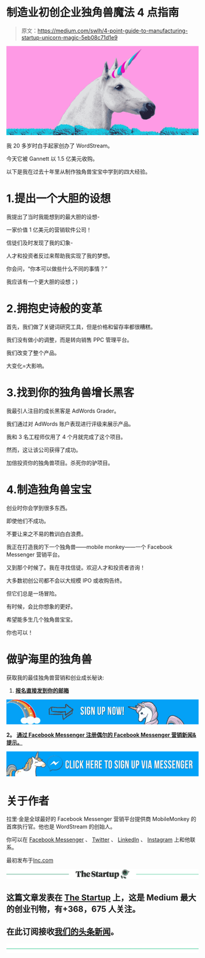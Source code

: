 # 制造业初创企业独角兽魔法 4 点指南

> 原文：<https://medium.com/swlh/4-point-guide-to-manufacturing-startup-unicorn-magic-5eb08c71d1e9>

![](img/8cd64ad211a66b27b59abe4aa28ccbe8.png)

我 20 多岁时白手起家创办了 WordStream。

今天它被 Gannett 以 1.5 亿美元收购。

以下是我在过去十年里从制作独角兽宝宝中学到的四大经验。

# 1.提出一个大胆的设想

我提出了当时我能想到的最大胆的设想-

一家价值 1 亿美元的营销软件公司！

信徒们及时发现了我的幻象-

人才和投资者反过来帮助我实现了我的梦想。

你会问，“你本可以做些什么不同的事情？”

我应该有一个更大胆的设想；)

# 2.拥抱史诗般的变革

首先，我们做了关键词研究工具，但是价格和留存率都很糟糕。

我们没有做小的调整，而是转向销售 PPC 管理平台。

我们改变了整个产品。

大变化=大影响。

# 3.找到你的独角兽增长黑客

我最引人注目的成长黑客是 AdWords Grader。

我们通过对 AdWords 账户表现进行评级来展示产品。

我和 3 名工程师仅用了 4 个月就完成了这个项目。

然而，这让该公司获得了成功。

加倍投资你的独角兽项目。杀死你的驴项目。

# 4.制造独角兽宝宝

创业时你会学到很多东西。

即使他们不成功。

不要让来之不易的教训白白浪费。

我正在打造我的下一个独角兽——mobile monkey——一个 Facebook Messenger 营销平台。

又到那个时候了。我在寻找信徒。欢迎人才和投资者咨询！

大多数初创公司都不会以大规模 IPO 或收购告终。

但它们总是一场冒险。

有时候，会比你想象的更好。

希望能多生几个独角兽宝宝。

你也可以！

# 做驴海里的独角兽

获取我的最佳独角兽营销和创业成长秘诀:

1.  [**报名直接发到你的邮箱**](https://mobilemonkey.com/blog-subscription)

[![](img/7af4f0ecd8d0cd7e575e62f9ab590a21.png)](https://mobilemonkey.com/blog-subscription)

**2。** [**通过 Facebook Messenger 注册偶尔的 Facebook Messenger 营销新闻&提示。**](http://m.me/447438332063924?ref=e58448cdd16367419b279793544e132f5388067506f92c92e6)

[![](img/260d015c73c515be52998e6b6ca17fc8.png)](https://www.messenger.com/t/447438332063924/?ref=e58448cdd16367419b279793544e132f5388067506f92c92e6&messaging_source=source%3Apages%3Amessage_shortlink)

# 关于作者

拉里·金是全球最好的 Facebook Messenger 营销平台提供商 MobileMonkey 的首席执行官。他也是 WordStream 的创始人。

你可以在 [Facebook Messenger](http://m.me/447438332063924?ref=e58448cdd16367419b279793544e132f5388067506f92c92e6) 、 [Twitter](https://twitter.com/larrykim) 、 [LinkedIn](https://www.linkedin.com/in/larrykim) 、 [Instagram](https://www.instagram.com/kim_larry/) 上和他联系。

最初发布于[Inc.com](https://www.inc.com/larry-kim/4-point-guide-to-manufacturing-startup-unicorn-magic.html)

[![](img/308a8d84fb9b2fab43d66c117fcc4bb4.png)](https://medium.com/swlh)

## 这篇文章发表在 [The Startup](https://medium.com/swlh) 上，这是 Medium 最大的创业刊物，有+368，675 人关注。

## 在此订阅接收[我们的头条新闻](http://growthsupply.com/the-startup-newsletter/)。

[![](img/b0164736ea17a63403e660de5dedf91a.png)](https://medium.com/swlh)